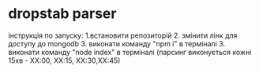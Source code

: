# dropstab parser

інструкція по запуску:
1.встановити репозиторій
2. змінити лінк для доступу до mongodb
3. виконати команду "npm i" в терміналі
3. виконати команду "node index" в терміналі
(парсинг виконується кожні 15хв - ХХ:00, ХХ:15, ХХ:30,ХХ:45)
